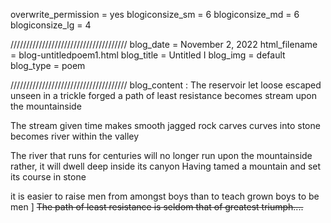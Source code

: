overwrite_permission = yes
blogiconsize_sm = 6
blogiconsize_md = 6
blogiconsize_lg = 4

/////////////////////////////////////
blog_date = November 2, 2022
html_filename = blog-untitledpoem1.html
blog_title = Untitled I
blog_img = default
blog_type = poem

/////////////////////////////////////
blog_content : 
The reservoir let loose 
escaped unseen in a trickle
forged a path of least resistance
becomes stream upon the mountainside

The stream given time
makes smooth jagged rock
carves curves into stone 
becomes river within the valley

The river that runs for centuries
will no longer run upon the mountainside
rather, it will dwell deep inside its canyon
Having tamed a mountain and set its course in stone

it is easier to raise men from amongst boys
than to teach grown boys to be men
]
~~The path of least resistance is seldom that of greatest triumph....~~
